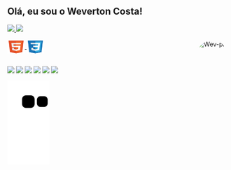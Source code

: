## Olá, eu sou o Weverton Costa!

<div>
  <a href="https://github.com/Wev-at2">
  <img height="180em" src="https://github-readme-stats.vercel.app/api?username=Wev-at2&show_icons=true&theme=great-gatsby&include_all_commits=true&count_private=true"/>
<!--  <img height="180em" src="https://github-readme-stats.vercel.app/api/top-langs/?username=Wev-at2&layout=compact&langs_count=7&theme=great-gatsby"/> -->
  <img height="180em" src="https://github-readme-stats.vercel.app/api/top-langs/?username=Wev-at2&theme=great-gatsby"/>
</div>
  
</div>
<div align="left" style="display: inline_block"><br>
  <img align="center" alt="Wev-HTML" height="30" width="40" src="https://raw.githubusercontent.com/devicons/devicon/master/icons/html5/html5-original.svg">
  <img align="center" alt="Wev-CSS" height="30" width="40" src="https://raw.githubusercontent.com/devicons/devicon/master/icons/css3/css3-original.svg">
<!--
  <img align="center" alt="Rafa-Js" height="30" width="40" src="https://raw.githubusercontent.com/devicons/devicon/master/icons/javascript/javascript-plain.svg"> 
-->
  <img align="right" alt="Wev-pic" height="110" style="border-radius:50px;" src="https://qswzfw.bn.files.1drv.com/y4mx7ujOv-7OjLG5DSeEV1SLS_CWSF0hQKHtC4ecdcyYMopwwKoElpiRfuj0zm64iILdwXCOqiiS9su4TrgR7MMJhyOsdjFw8Ds5SsrStMVVa3atKHz6ZuNYLVIUDYVvtVhtGU5oeTs73WcMiltVrwYTTVM72mFjbOLkard9CGUUqZInaMVDfw-wecdg5km4Fe9nlvxnr_EW8cOn2InuIEfvQ/Deadpool%20Ryan%20Reynolds%20GIF%20-%20Deadpool%20Ryan%20Reynolds%20Shocked%20-%20Discover%20%26%20Share%20GIFs.gif?psid=1">
</div>
  
  ##
  
 <div align="left">
  <a href="https://wa.me/message/RDOFLRVHRKDOF1" target="_blank"><img src="https://img.shields.io/badge/WhatsApp-25D366?style=for-the-badge&logo=whatsapp&logoColor=white" target="_blank"></a>
  <a href="https://www.linkedin.com/in//weverton-dos-santos-souza-costa" target="_blank"><img src="https://img.shields.io/badge/-LinkedIn-%230077B5?style=for-the-badge&logo=linkedin&logoColor=white" target="_blank"></a>
  <a href="https://www.instagram.com/wev_at2" target="_blank"><img src="https://img.shields.io/badge/-Instagram-%23E4405F?style=for-the-badge&logo=instagram&logoColor=white" target="_blank"></a> 
  <a href="mailto:weverton.costa2011@hotmail.com" target="_blank"><img src="https://img.shields.io/badge/Microsoft_Outlook-0078D4?style=for-the-badge&logo=microsoft-outlook&logoColor=white" target="_blank"></a>
  <a href = "mailto:weverton.costa2011.wc@gmail.com"><img src="https://img.shields.io/badge/-Gmail-%23333?style=for-the-badge&logo=gmail&logoColor=white" target="_blank"></a>   
  <a href="https://www.youtube.com/channel/UCnmA2GJduSKJ2_bL-NEG9gw?sub_confirmation=1" target="_blank"><img src="https://img.shields.io/badge/YouTube-FF0000?style=for-the-badge&logo=youtube&logoColor=white" target="_blank"></a>
</div>
    
  ![Snake animation](https://github.com/Wev-at2/Wev-at2/blob/output/github-contribution-grid-snake.svg)
